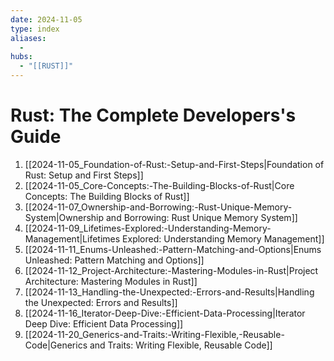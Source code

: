 ```yaml
---
date: 2024-11-05
type: index
aliases:
  -
hubs:
  - "[[RUST]]"
---
```


# Rust: The Complete Developers's Guide

1. [[2024-11-05_Foundation-of-Rust:-Setup-and-First-Steps|Foundation of Rust: Setup and First Steps]]
2. [[2024-11-05_Core-Concepts:-The-Building-Blocks-of-Rust|Core Concepts: The Building Blocks of Rust]]
3. [[2024-11-07_Ownership-and-Borrowing:-Rust-Unique-Memory-System|Ownership and Borrowing: Rust Unique Memory System]]
4. [[2024-11-09_Lifetimes-Explored:-Understanding-Memory-Management|Lifetimes Explored: Understanding Memory Management]]
5. [[2024-11-11_Enums-Unleashed:-Pattern-Matching-and-Options|Enums Unleashed: Pattern Matching and Options]]
6. [[2024-11-12_Project-Architecture:-Mastering-Modules-in-Rust|Project Architecture: Mastering Modules in Rust]]
7. [[2024-11-13_Handling-the-Unexpected:-Errors-and-Results|Handling the Unexpected: Errors and Results]]
8. [[2024-11-16_Iterator-Deep-Dive:-Efficient-Data-Processing|Iterator Deep Dive: Efficient Data Processing]]
10. [[2024-11-20_Generics-and-Traits:-Writing-Flexible,-Reusable-Code|Generics and Traits: Writing Flexible, Reusable Code]]
